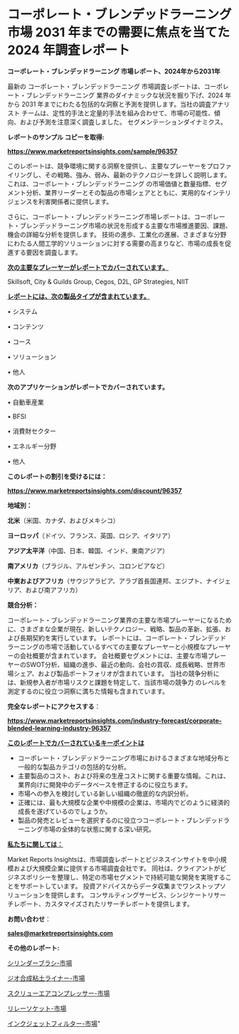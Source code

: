 # コーポレート・ブレンデッドラーニング 市場 2031 年までの需要に焦点を当てた 2024 年調査レポート

<strong>コーポレート・ブレンデッドラーニング 市場レポート、2024年から2031年</strong>

最新の コーポレート・ブレンデッドラーニング 市場調査レポートは、コーポレート・ブレンデッドラーニング 業界のダイナミックな状況を掘り下げ、2024 年から 2031 年までにわたる包括的な洞察と予測を提供します。当社の調査アナリスト チームは、定性的手法と定量的手法を組み合わせて、市場の可能性、傾向、および予測を注意深く調査しました。 セグメンテーションダイナミクス。



<strong>レポートのサンプル コピーを取得:</strong> <a href=https://www.marketreportsinsights.com/sample/96357>

<strong><u>https://www.marketreportsinsights.com/sample/96357</u></strong></a>

このレポートは、競争環境に関する洞察を提供し、主要なプレーヤーをプロファイリングし、その戦略、強み、弱み、最新のテクノロジーを詳しく説明します。 これは、コーポレート・ブレンデッドラーニング の市場価値と数量指標、セグメント分析、業界リーダーとその製品の市場シェアとともに、実用的なインテリジェンスを利害関係者に提供します。

さらに、コーポレート・ブレンデッドラーニング市場レポートは、コーポレート・ブレンデッドラーニング市場の状況を形成する主要な市場推進要因、課題、機会の詳細な分析を提供します。 技術の進歩、工業化の進展、さまざまな分野にわたる人間工学的ソリューションに対する需要の高まりなど、市場の成長を促進する要因を調査します。



<strong><u>次の主要なプレーヤーがレポートでカバーされています。</u></strong>

Skillsoft, City & Guilds Group, Cegos, D2L, GP Strategies, NIIT



<strong><u><b>レポートには、次の製品タイプが含まれています。</b></u></strong>

• システム

• コンテンツ

• コース

• ソリューション

• 他人



<strong><b>次のアプリケーションがレポートでカバーされています。</b></strong>

• 自動車産業

• BFSI

• 消費財セクター

• エネルギー分野

• 他人



<strong><b>このレポートの割引を受けるには：</b></strong><a href=https://www.marketreportsinsights.com/discount/96357>

<strong><u>https://www.marketreportsinsights.com/discount/96357</u></strong></a>



<strong>地域別：</strong>



<strong>北米</strong>（米国、カナダ、およびメキシコ）



<strong>ヨーロッパ</strong>（ドイツ、フランス、英国、ロシア、イタリア）



<strong>アジア太平洋</strong>（中国、日本、韓国、インド、東南アジア）



<strong>南アメリカ</strong>（ブラジル、アルゼンチン、コロンビアなど）



<strong>中東およびアフリカ</strong>（サウジアラビア、アラブ首長国連邦、エジプト、ナイジェリア、および南アフリカ）



<strong>競合分析：</strong>

コーポレート・ブレンデッドラーニング業界の主要な市場プレーヤーになるために、さまざまな企業が現在、新しいテクノロジー、戦略、製品の革新、拡張、および長期契約を実行しています。 レポートには、コーポレート・ブレンデッドラーニングの市場で活動しているすべての主要なプレーヤーと小規模なプレーヤーの会社概要が含まれています。 会社概要セグメントには、主要な市場プレーヤーのSWOT分析、組織の進歩、最近の動向、会社の買収、成長戦略、世界市場シェア、および製品ポートフォリオが含まれています。 当社の競争分析には、新規参入者が市場リスクと課題を特定して、当該市場の競争力 のレベルを測定するのに役立つ洞察に満ちた情報も含まれています。



<strong>完全なレポートにアクセスする</strong>：

<a href=https://www.marketreportsinsights.com/industry-forecast/corporate-blended-learning-industry-96357>

<strong><u>https://www.marketreportsinsights.com/industry-forecast/corporate-blended-learning-industry-96357</u></strong></a>



<strong><u><b>このレポートでカバーされているキーポイントは</b></u></strong>
<ul>
  <li>コーポレート・ブレンデッドラーニング市場におけるさまざまな地域分布と一般的な製品カテゴリの包括的な分析。</li>
  <li>主要製品のコスト、および将来の生産コストに関する重要な情報。これは、業界向けに開発中のデータベースを修正するのに役立ちます。</li>
  <li>市場への参入を検討している新しい組織の徹底的な内訳分析。</li>
  <li>正確には、最も大規模な企業や中規模の企業は、市場内でどのように経済的成長を遂げているのでしょうか。</li>
  <li>製品の発売とレビューを選択するのに役立つコーポレート・ブレンデッドラーニング市場の全体的な状態に関する深い研究。</li>
</ul>


<strong><u><b>私たちに関しては：</b></u></strong>

Market Reports Insightsは、市場調査レポートとビジネスインサイトを中小規模および大規模企業に提供する市場調査会社です。 同社は、クライアントがビジネスポリシーを整理し、特定の市場セグメントで持続可能な開発を実現することをサポートしています。 投資アドバイスからデータ収集までワンストップソリューションを提供します。 コンサルティングサービス、シンジケートリサーチレポート、カスタマイズされたリサーチレポートを提供します。



<strong><b>お問い合わせ</b></strong>：

<a href=mailto:sales@marketreportsinsights.com>

<strong><u>sales@marketreportsinsights.com</u></strong></a>



<strong>その他のレポート:</strong>

<a href=https://www.linkedin.com/pulse/シリンダーブラシ-市場-2023-年のダイナミクスとビジネストレンド-2030-cnslf/>シリンダーブラシ-市場</a>

<a href=https://www.linkedin.com/pulse/ジオ合成粘土ライナー-市場-2023-推進要因と成長機会-2030-pr-news-hub-fplff/>ジオ合成粘土ライナー-市場</a>

<a href=https://www.linkedin.com/pulse/スクリューエアコンプレッサー-市場-2023-推進要因と成長機会-2030-pr-news-hub-yyqsf/>スクリューエアコンプレッサー-市場</a>

<a href=https://www.linkedin.com/pulse/リレーソケット-市場-2023-swot-分析と成長率-2030-pr-news-hub-fok9f/>リレーソケット-市場</a>

<a href=https://www.linkedin.com/pulse/インクジェットフィルター-市場-2023-swot-分析と最新イノベーション-tn2cf/>インクジェットフィルター-市場</a>"

